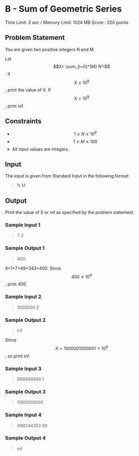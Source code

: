 # B - Sum of Geometric Series

Time Limit: 2 sec / Memory Limit: 1024 MB
Score : 200 points

## Problem Statement
You are given two positive integers N and M.

Let $$X= \sum_{i=0}^{M} N^i$$. If $$X≤10^9$$, print the value of X. If $$X>10^9$$, print inf.


## Constraints
* $$1≤N≤10^9$$
* $$1≤M≤100$$
* All input values are integers.


## Input
The input is given from Standard Input in the following format:
> N M

## Output
Print the value of X or inf as specified by the problem statement.


### Sample Input 1
> 7 3
### Sample Output 1
> 400

X=1+7+49+343=400. Since $$400≤10^9$$, print 400.

### Sample Input 2
> 1000000 2
### Sample Output 2
> inf

Since $$X=1000001000001>10^9$$, so print inf.

### Sample Input 3
> 999999999 1
### Sample Output 3
> 1000000000

### Sample Input 4
> 998244353 99
### Sample Output 4
> inf